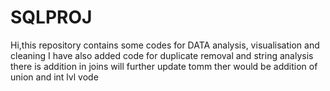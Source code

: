 # SQLPROJ
Hi,this repository contains some codes for DATA analysis, visualisation and cleaning
I have also added code for duplicate removal and string analysis
there is addition in joins will further update tomm
ther would be addition of union and int lvl vode
